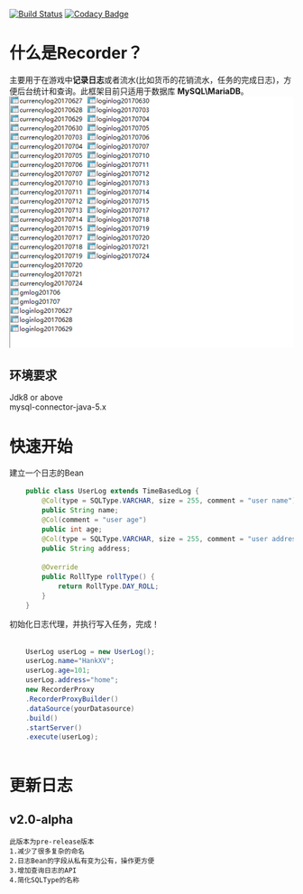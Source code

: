 [![Build Status](https://travis-ci.org/HankXV/Recorder.svg?branch=master)](https://travis-ci.org/HankXV/Recorder)
[![Codacy Badge](https://api.codacy.com/project/badge/Grade/8558598883684247a0e568b7ad30bf4d)](https://www.codacy.com/app/104381832/Recorder?utm_source=github.com&amp;utm_medium=referral&amp;utm_content=HankXV/Recorder&amp;utm_campaign=Badge_Grade)
# 什么是Recorder？
主要用于在游戏中**记录日志**或者流水(比如货币的花销流水，任务的完成日志)，方便后台统计和查询。此框架目前只适用于数据库 **MySQL\MariaDB**。<br>
![](/recorder-thumb.png)
## 环境要求
Jdk8 or above<br>
mysql-connector-java-5.x
# 快速开始
建立一个日志的Bean

```java
	public class UserLog extends TimeBasedLog {
		@Col(type = SQLType.VARCHAR, size = 255, comment = "user name")
		public String name;
		@Col(comment = "user age")
		public int age;
		@Col(type = SQLType.VARCHAR, size = 255, comment = "user address")
		public String address;
	
		@Override
		public RollType rollType() {
			return RollType.DAY_ROLL;
		}
	}
```
初始化日志代理，并执行写入任务，完成！

```java

	UserLog userLog = new UserLog();
	userLog.name="HankXV";
	userLog.age=101;
	userLog.address="home";
	new RecorderProxy
	.RecorderProxyBuilder()
	.dataSource(yourDatasource)
	.build()
	.startServer()
	.execute(userLog);
		
```
# 更新日志
## v2.0-alpha
	此版本为pre-release版本
	1.减少了很多复杂的命名
	2.日志Bean的字段从私有变为公有，操作更方便
	3.增加查询日志的API
	4.简化SQLType的名称
